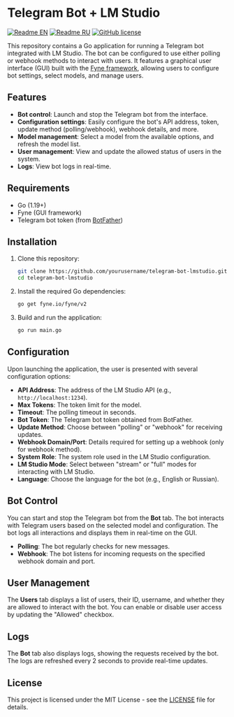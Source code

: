 # Telegram Bot + LM Studio

[![Readme EN](https://img.shields.io/badge/README-EN-blue.svg)](https://github.com/bespredel/LMStudioTelegramBot/blob/master/README.md)
[![Readme RU](https://img.shields.io/badge/README-RU-blue.svg)](https://github.com/bespredel/LMStudioTelegramBot/blob/master/README_RU.md)
[![GitHub license](https://img.shields.io/badge/license-MIT-458a7b.svg)](https://github.com/bespredel/LMStudioTelegramBot/blob/master/LICENSE)

This repository contains a Go application for running a Telegram bot integrated with LM Studio. The bot can be configured to use either polling or webhook methods to interact with users. It features a graphical user interface (GUI) built with the [Fyne framework](https://fyne.io/), allowing users to configure bot settings, select models, and manage users.

## Features

- **Bot control**: Launch and stop the Telegram bot from the interface.
- **Configuration settings**: Easily configure the bot's API address, token, update method (polling/webhook), webhook details, and more.
- **Model management**: Select a model from the available options, and refresh the model list.
- **User management**: View and update the allowed status of users in the system.
- **Logs**: View bot logs in real-time.

## Requirements

- Go (1.19+)
- Fyne (GUI framework)
- Telegram bot token (from [BotFather](https://core.telegram.org/bots#botfather))

## Installation

1. Clone this repository:
    ```sh
    git clone https://github.com/yourusername/telegram-bot-lmstudio.git
    cd telegram-bot-lmstudio
    ```

2. Install the required Go dependencies:
    ```sh
    go get fyne.io/fyne/v2
    ```

3. Build and run the application:
    ```sh
    go run main.go
    ```

## Configuration

Upon launching the application, the user is presented with several configuration options:

- **API Address**: The address of the LM Studio API (e.g., `http://localhost:1234`).
- **Max Tokens**: The token limit for the model.
- **Timeout**: The polling timeout in seconds.
- **Bot Token**: The Telegram bot token obtained from BotFather.
- **Update Method**: Choose between "polling" or "webhook" for receiving updates.
- **Webhook Domain/Port**: Details required for setting up a webhook (only for webhook method).
- **System Role**: The system role used in the LM Studio configuration.
- **LM Studio Mode**: Select between "stream" or "full" modes for interacting with LM Studio.
- **Language**: Choose the language for the bot (e.g., English or Russian).

## Bot Control

You can start and stop the Telegram bot from the **Bot** tab. The bot interacts with Telegram users based on the selected model and configuration. The bot logs all interactions and displays them in real-time on the GUI.

- **Polling**: The bot regularly checks for new messages.
- **Webhook**: The bot listens for incoming requests on the specified webhook domain and port.

## User Management

The **Users** tab displays a list of users, their ID, username, and whether they are allowed to interact with the bot. You can enable or disable user access by updating the "Allowed" checkbox.

## Logs

The **Bot** tab also displays logs, showing the requests received by the bot. The logs are refreshed every 2 seconds to provide real-time updates.

## License

This project is licensed under the MIT License - see the [LICENSE](LICENSE) file for details.